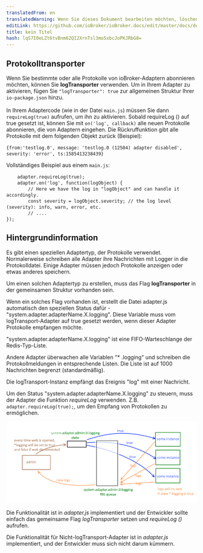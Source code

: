 ```yaml
---
translatedFrom: en
translatedWarning: Wenn Sie dieses Dokument bearbeiten möchten, löschen Sie bitte das Feld "translationsFrom". Andernfalls wird dieses Dokument automatisch erneut übersetzt
editLink: https://github.com/ioBroker/ioBroker.docs/edit/master/docs/de/dev/logging.md
title: kein Titel
hash: lqS7I0eLZt6tvBnm62QI2XrnTsl3mo5xbcJoPKJRbG8=
---
```

## Protokolltransporter
Wenn Sie bestimmte oder alle Protokolle von ioBroker-Adaptern abonnieren möchten, können Sie **logTransporter** verwenden. Um in Ihrem Adapter zu aktivieren, fügen Sie `"logTransporter": true` zur allgemeinen Struktur Ihrer `io-package.json` hinzu.<br><br> In Ihrem Adaptercode (wie in der Datei `main.js`) müssen Sie dann `requireLog(true)` aufrufen, um ihn zu aktivieren. Sobald requireLog () auf true gesetzt ist, können Sie mit `on('log', callback)` alle neuen Protokolle abonnieren, die von Adaptern eingehen. Die Rückruffunktion gibt alle Protokolle mit dem folgenden Objekt zurück (Beispiel):

```
{from:'testlog.0', message: 'testlog.0 (12504) adapter disabled', severity: 'error', ts:1585413238439}
```

Vollständiges Beispiel aus einem `main.js`:

```
    adapter.requireLog(true);
    adapter.on('log', function(logObject) {
        // Here we have the log in "logObject" and can handle it accordingly.
        const severity = logObject.severity; // the log level (severity): info, warn, error, etc.
        // ....
});
```

## Hintergrundinformation
Es gibt einen speziellen Adaptertyp, der Protokolle verwendet. Normalerweise schreiben alle Adapter ihre Nachrichten mit Logger in die Protokolldatei.
Einige Adapter müssen jedoch Protokolle anzeigen oder etwas anderes speichern.

Um einen solchen Adaptertyp zu erstellen, muss das Flag **logTransporter** in der gemeinsamen Struktur vorhanden sein.

Wenn ein solches Flag vorhanden ist, erstellt die Datei adapter.js automatisch den speziellen Status dafür - "system.adapter.adapterName.X.logging".
Diese Variable muss vom logTransport-Adapter auf true gesetzt werden, wenn dieser Adapter Protokolle empfangen möchte.

"system.adapter.adapterName.X.logging" ist eine FIFO-Warteschlange der Redis-Typ-Liste.

Andere Adapter überwachen alle Variablen "* .logging" und schreiben die Protokollmeldungen in entsprechende Listen.
Die Liste ist auf 1000 Nachrichten begrenzt (standardmäßig).

Die logTransport-Instanz empfängt das Ereignis "log" mit einer Nachricht.

Um den Status "system.adapter.adapterName.X.logging" zu steuern, muss der Adapter die Funktion *requireLog* verwenden.
Z.B. ```adapter.requireLog(true);```, um den Empfang von Protokollen zu ermöglichen.

![Illustration](../../en/dev/media/logging.png)

Die Funktionalität ist in *adapter.js* implementiert und der Entwickler sollte einfach das gemeinsame Flag *logTransporter* setzen und *requireLog ()* aufrufen.

Die Funktionalität für Nicht-logTransport-Adapter ist in *adapter.js* implementiert, und der Entwickler muss sich nicht darum kümmern.